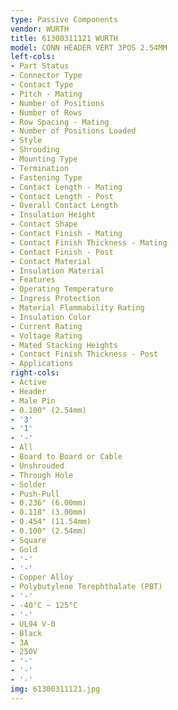```yaml
---
type: Passive Components
vendor: WURTH
title: 61300311121 WURTH
model: CONN HEADER VERT 3POS 2.54MM
left-cols:
- Part Status
- Connector Type
- Contact Type
- Pitch - Mating
- Number of Positions
- Number of Rows
- Row Spacing - Mating
- Number of Positions Loaded
- Style
- Shrouding
- Mounting Type
- Termination
- Fastening Type
- Contact Length - Mating
- Contact Length - Post
- Overall Contact Length
- Insulation Height
- Contact Shape
- Contact Finish - Mating
- Contact Finish Thickness - Mating
- Contact Finish - Post
- Contact Material
- Insulation Material
- Features
- Operating Temperature
- Ingress Protection
- Material Flammability Rating
- Insulation Color
- Current Rating
- Voltage Rating
- Mated Stacking Heights
- Contact Finish Thickness - Post
- Applications
right-cols:
- Active
- Header
- Male Pin
- 0.100" (2.54mm)
- '3'
- '1'
- '-'
- All
- Board to Board or Cable
- Unshrouded
- Through Hole
- Solder
- Push-Pull
- 0.236" (6.00mm)
- 0.118" (3.00mm)
- 0.454" (11.54mm)
- 0.100" (2.54mm)
- Square
- Gold
- '-'
- '-'
- Copper Alloy
- Polybutylene Terephthalate (PBT)
- '-'
- -40°C ~ 125°C
- '-'
- UL94 V-0
- Black
- 3A
- 250V
- '-'
- '-'
- '-'
img: 61300311121.jpg
---
```

